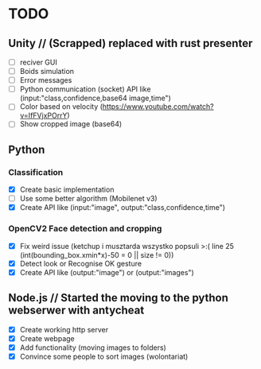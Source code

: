 # TODO

## Unity // (Scrapped) replaced with rust presenter
- [ ] reciver GUI
- [ ] Boids simulation
- [ ] Error messages
- [ ] Python communication (socket) API like (input:"class,confidence,base64 image,time")
- [ ] Color based on velocity (https://www.youtube.com/watch?v=IfFVjxPOrrY)
- [ ] Show cropped image (base64)
## Python
### Classification
- [x] Create basic implementation
- [ ] Use some better algorithm (Mobilenet v3)
- [x] Create API like (input:"image", output:"class,confidence,time")
### OpenCV2 Face detection and cropping
- [x] Fix weird issue (ketchup i musztarda wszystko popsuli >:( line 25 (int(bounding_box.xmin*x)-50 = 0 || size != 0))
- [x] Detect look or Recognise OK gesture
- [x] Create API like (output:"image") or (output:"images")
## Node.js // Started the moving to the python webserwer with antycheat
- [x] Create working http server
- [x] Create webpage
- [x] Add functionality (moving images to folders)
- [x] Convince some people to sort images (wolontariat)
